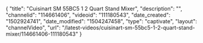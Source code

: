{
    "title": "Cuisinart SM 55BC5 1 2 Quart Stand Mixer",
    "description": "",
    "channelid": "114661406",
    "videoid": "111180543",
    "date_created": "1502924741",
    "date_modified": "1504247458",
    "type": "captivate",
    "layout": "channelVideo",
    "url": "\/latest-videos\/cuisinart-sm-55bc5-1-2-quart-stand-mixer\/114661406-111180543"
}